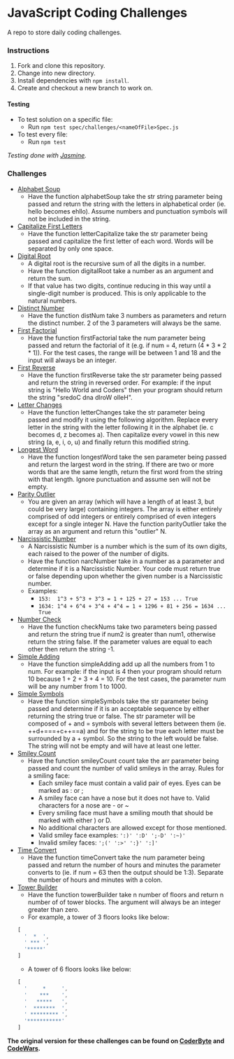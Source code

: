 # JavaScript Coding Challenges
A repo to store daily coding challenges.

### Instructions
1. Fork and clone this repository.
2. Change into new directory.
3. Install dependencies with `npm install`.
4. Create and checkout a new branch to work on.

#### Testing
- To test solution on a specific file:
  - Run `npm test spec/challenges/<nameOfFile>Spec.js`
- To test every file:
  - Run `npm test`

*Testing done with [Jasmine](https://jasmine.github.io/).*

### Challenges
- [Alphabet Soup](challenges/alphabetSoup.js)
  - Have the function alphabetSoup take the str string parameter being passed and return the string with the letters in alphabetical order (ie. hello becomes ehllo). Assume numbers and punctuation symbols will not be included in the string.
- [Capitalize First Letters](challenges/letterCapitalize.js)
  - Have the function letterCapitalize take the str parameter being passed and capitalize the first letter of each word. Words will be separated by only one space.
- [Digital Root](challenges/digitalRoot.js)
  - A digital root is the recursive sum of all the digits in a number.
  - Have the function digitalRoot take a number as an argument and return the sum.
  - If that value has two digits, continue reducing in this way until a single-digit number is produced. This is only applicable to the natural numbers.
- [Distinct Number](challenges/distinctNumbers.js)
  - Have the function distNum take 3 numbers as parameters and return the distinct number. 2 of the 3 parameters will always be the same.
- [First Factorial](challenges/firstFactorial.js)
  - Have the function firstFactorial take the num parameter being passed and return the factorial of it (e.g. if num = 4, return (4 * 3 * 2 * 1)). For the test cases, the range will be between 1 and 18 and the input will always be an integer.
- [First Reverse](challenges/firstReverse.js)
  - Have the function firstReverse take the str parameter being passed and return the string in reversed order. For example: if the input string is "Hello World and Coders" then your program should return the string "sredoC dna dlroW olleH".
- [Letter Changes](challenges/letterChanges.js)
  - Have the function letterChanges take the str parameter being passed and modify it using the following algorithm. Replace every letter in the string with the letter following it in the alphabet (ie. c becomes d, z becomes a). Then capitalize every vowel in this new string (a, e, i, o, u) and finally return this modified string.
- [Longest Word](challenges/longestWord.js)
  - Have the function longestWord take the sen parameter being passed and return the largest word in the string. If there are two or more words that are the same length, return the first word from the string with that length. Ignore punctuation and assume sen will not be empty.
- [Parity Outlier](challenges/parityOutlier.js)
  - You are given an array (which will have a length of at least 3, but could be very large) containing integers. The array is either entirely comprised of odd integers or entirely comprised of even integers except for a single integer N. Have the function parityOutlier take the array as an argument and return this "outlier" N.
- [Narcissistic Number](challenges/narcNumber.js)
  - A Narcissistic Number is a number which is the sum of its own digits, each raised to the power of the number of digits.
  - Have the function narcNumber take in a number as a parameter and determine if it is a Narcissistic Number. Your code must return true or false depending upon whether the given number is a Narcissistic number.
  - Examples:
    - `153:  1^3 + 5^3 + 3^3 = 1 + 125 + 27 = 153 ... True`
    - `1634: 1^4 + 6^4 + 3^4 + 4^4 = 1 + 1296 + 81 + 256 = 1634 ... True`
- [Number Check](challenges/checkNums.js)
  - Have the function checkNums take two parameters being passed and return the string true if num2 is greater than num1, otherwise return the string false. If the parameter values are equal to each other then return the string -1.
- [Simple Adding](challenges/simpleAdding.js)
  - Have the function simpleAdding add up all the numbers from 1 to num. For example: if the input is 4 then your program should return 10 because 1 + 2 + 3 + 4 = 10. For the test cases, the parameter num will be any number from 1 to 1000.
- [Simple Symbols](challenges/simpleSymbols.js)
  - Have the function simpleSymbols take the str parameter being passed and determine if it is an acceptable sequence by either returning the string true or false. The str parameter will be composed of + and = symbols with several letters between them (ie. ++d+===+c++==a) and for the string to be true each letter must be surrounded by a + symbol. So the string to the left would be false. The string will not be empty and will have at least one letter.
- [Smiley Count](challenges/smileyCount.js)
  - Have the function smileyCount count take the arr parameter being passed and
  count the number of valid smileys in the array.
  Rules for a smiling face:
    - Each smiley face must contain a valid pair of eyes. Eyes can be marked
    as : or ;
    - A smiley face can have a nose but it does not have to. Valid characters for
    a nose are - or ~
    - Every smiling face must have a smiling mouth that should be marked with
    either ) or D.
    - No additional characters are allowed except for those mentioned.
    - Valid smiley face examples:
    `':)' ':D' ';-D' ':~)'`
    - Invalid smiley faces:
    `';(' ':>' ':}' ':]'`
- [Time Convert](challenges/timeConvert.js)
  - Have the function timeConvert take the num parameter being passed and return the number of hours and minutes the parameter converts to (ie. if num = 63 then the output should be 1:3). Separate the number of hours and minutes with a colon.
- [Tower Builder](challenges/towerBuilder.js)
  - Have the function towerBuilder take n number of floors and return n number of of tower blocks. The argument will always be an integer greater than zero.
  - For example, a tower of 3 floors looks like below:
  ```javascript
  [
    '  *  ',
    ' *** ',
    '*****'
  ]
  ```
  - A tower of 6 floors looks like below:
  ```javascript
  [
    '     *     ',
    '    ***    ',
    '   *****   ',
    '  *******  ',
    ' ********* ',
    '***********'
  ]
  ```
  
**The original version for these challenges can be found on [CoderByte](https://coderbyte.com/) and [CodeWars](https://www.codewars.com/).**
